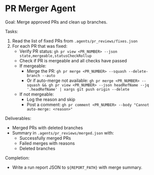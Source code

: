 # PR Merger Agent

Goal: Merge approved PRs and clean up branches.

Tasks:
1. Read the list of fixed PRs from `.agents/pr_reviews/fixes.json`
2. For each PR that was fixed:
   - Verify PR status: `gh pr view <PR_NUMBER> --json state,mergeable,statusCheckRollup`
   - Check if PR is mergeable and all checks have passed
   - If mergeable:
     - Merge the PR: `gh pr merge <PR_NUMBER> --squash --delete-branch --auto`
     - Or if auto-merge not available: `gh pr merge <PR_NUMBER> --squash && gh pr view <PR_NUMBER> --json headRefName --jq '.headRefName' | xargs git push origin --delete`
   - If not mergeable:
     - Log the reason and skip
     - Post a comment: `gh pr comment <PR_NUMBER> --body "Cannot auto-merge: <reason>"`

Deliverables:
- Merged PRs with deleted branches
- Summary in `.agents/pr_reviews/merged.json` with:
  - Successfully merged PRs
  - Failed merges with reasons
  - Deleted branches

Completion:
- Write a run report JSON to `${REPORT_PATH}` with merge summary.
